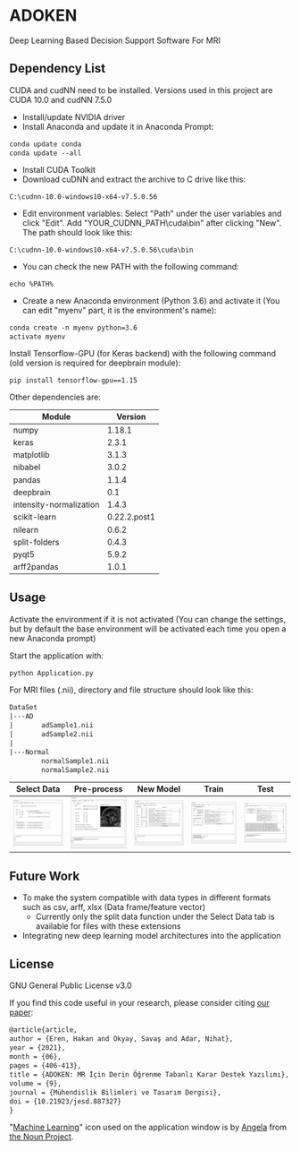 # ADOKEN
Deep Learning Based Decision Support Software For MRI

## Dependency List

CUDA and cudNN need to be installed. Versions used in this project are CUDA 10.0 and cudNN 7.5.0
- Install/update NVIDIA driver
- Install Anaconda and update it in Anaconda Prompt:
```
conda update conda
conda update --all 
```
- Install CUDA Toolkit
- Download cuDNN and extract the archive to C drive like this:
```
C:\cudnn-10.0-windows10-x64-v7.5.0.56
```
- Edit environment variables: Select "Path" under the user variables and click "Edit". Add "YOUR_CUDNN_PATH\cuda\bin" after clicking "New". The path should look like this:
```
C:\cudnn-10.0-windows10-x64-v7.5.0.56\cuda\bin
```
- You can check the new PATH with the following command:
```
echo %PATH%
```
- Create a new Anaconda environment (Python 3.6) and activate it (You can edit "myenv" part, it is the environment's name):
```
conda create -n myenv python=3.6
activate myenv
```

Install Tensorflow-GPU (for Keras backend) with the following command (old version is required for deepbrain module):
```
pip install tensorflow-gpu==1.15
```

Other dependencies are:

| Module | Version |
| ------ | ------ |
| numpy | 1.18.1 |
| keras | 2.3.1 |
| matplotlib | 3.1.3 |
| nibabel | 3.0.2 |
| pandas | 1.1.4 |
| deepbrain | 0.1 |
| intensity-normalization | 1.4.3 |
| scikit-learn | 0.22.2.post1 |
| nilearn | 0.6.2 |
| split-folders | 0.4.3 |
| pyqt5 | 5.9.2 |
| arff2pandas | 1.0.1 |

## Usage

Activate the environment if it is not activated (You can change the settings, but by default the base environment will be activated each time you open a new Anaconda prompt)

Start the application with:
```
python Application.py
```

For MRI files (.nii), directory and file structure should look like this:
```
DataSet
|---AD
|       adSample1.nii
|       adSample2.nii
|
|---Normal
        normalSample1.nii
        normalSample2.nii
```

| Select Data | Pre-process | New Model | Train | Test |
| ------ | ------ | ------ | ------ | ------ |
| ![tabSelectData.jpg](https://github.com/haeren/adoken/blob/main/readme-images/tabSelectData.jpg?raw=true) | ![tabPreprocess.jpg](https://github.com/haeren/adoken/blob/main/readme-images/tabPreprocess.jpg?raw=true) |![tabCreateModel.jpg](https://github.com/haeren/adoken/blob/main/readme-images/tabCreateModel.jpg?raw=true) |![tabTrain.jpg](https://github.com/haeren/adoken/blob/main/readme-images/tabTrain.jpg?raw=true) |![tabTest.jpg](https://github.com/haeren/adoken/blob/main/readme-images/tabTest.jpg?raw=true) |

## Future Work
- To make the system compatible with data types in different formats such as csv, arff, xlsx (Data frame/feature vector)
  - Currently only the split data function under the Select Data tab is available for files with these extensions
- Integrating new deep learning model architectures into the application

## License

GNU General Public License v3.0

If you find this code useful in your research, please consider citing [our paper](https://dergipark.org.tr/en/pub/jesd/issue/62893/887327):

```
@article{article,
author = {Eren, Hakan and Okyay, Savaş and Adar, Nihat},
year = {2021},
month = {06},
pages = {406-413},
title = {ADOKEN: MR İçin Derin Öğrenme Tabanlı Karar Destek Yazılımı},
volume = {9},
journal = {Mühendislik Bilimleri ve Tasarım Dergisi},
doi = {10.21923/jesd.887327}
}
```

"[Machine Learning](https://thenounproject.com/term/neural/2010152/)" icon used on the application window is by [Angela](https://thenounproject.com/angelawang0524/) from [the Noun Project](https://thenounproject.com/).
